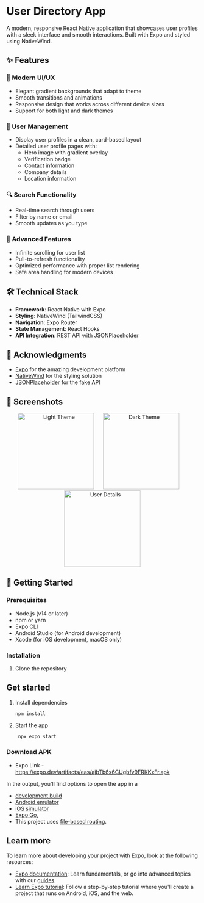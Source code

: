 # User Directory App

A modern, responsive React Native application that showcases user profiles with a sleek interface and smooth interactions. Built with Expo and styled using NativeWind.

## ✨ Features

### 🎨 Modern UI/UX
- Elegant gradient backgrounds that adapt to theme
- Smooth transitions and animations
- Responsive design that works across different device sizes
- Support for both light and dark themes

### 👤 User Management
- Display user profiles in a clean, card-based layout
- Detailed user profile pages with:
  - Hero image with gradient overlay
  - Verification badge
  - Contact information
  - Company details
  - Location information

### 🔍 Search Functionality
- Real-time search through users
- Filter by name or email
- Smooth updates as you type

### 📱 Advanced Features
- Infinite scrolling for user list
- Pull-to-refresh functionality
- Optimized performance with proper list rendering
- Safe area handling for modern devices

## 🛠 Technical Stack

- **Framework**: React Native with Expo
- **Styling**: NativeWind (TailwindCSS)
- **Navigation**: Expo Router
- **State Management**: React Hooks
- **API Integration**: REST API with JSONPlaceholder

## 👏 Acknowledgments

- [Expo](https://expo.dev/) for the amazing development platform
- [NativeWind](https://www.nativewind.dev/) for the styling solution
- [JSONPlaceholder](https://jsonplaceholder.typicode.com/) for the fake API

## 📱 Screenshots

<p align="center">
  <img src="screenshots/light-theme.png" width="200" alt="Light Theme"/>
  &nbsp;&nbsp;&nbsp;&nbsp;
  <img src="screenshots/dark-theme.png" width="200" alt="Dark Theme"/>
  &nbsp;&nbsp;&nbsp;&nbsp;
  <img src="screenshots/user-details.png" width="200" alt="User Details"/>
</p>

## 🚀 Getting Started

### Prerequisites

- Node.js (v14 or later)
- npm or yarn
- Expo CLI
- Android Studio (for Android development)
- Xcode (for iOS development, macOS only)

### Installation

1. Clone the repository

## Get started

1. Install dependencies

   ```bash
   npm install
   ```

2. Start the app

   ```bash
    npx expo start
   ```
### Download APK
- Expo Link - https://expo.dev/artifacts/eas/ajbTb6x6CUgbfv9FRKKxFr.apk

  
In the output, you'll find options to open the app in a

- [development build](https://docs.expo.dev/develop/development-builds/introduction/)
- [Android emulator](https://docs.expo.dev/workflow/android-studio-emulator/)
- [iOS simulator](https://docs.expo.dev/workflow/ios-simulator/)
- [Expo Go](https://expo.dev/go), 
- This project uses [file-based routing](https://docs.expo.dev/router/introduction).





## Learn more

To learn more about developing your project with Expo, look at the following resources:

- [Expo documentation](https://docs.expo.dev/): Learn fundamentals, or go into advanced topics with our [guides](https://docs.expo.dev/guides).
- [Learn Expo tutorial](https://docs.expo.dev/tutorial/introduction/): Follow a step-by-step tutorial where you'll create a project that runs on Android, iOS, and the web.


